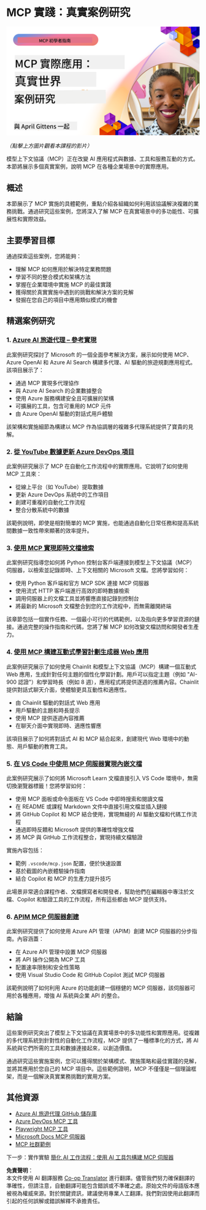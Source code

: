 <!--
CO_OP_TRANSLATOR_METADATA:
{
  "original_hash": "61a160248efabe92b09d7b08293d17db",
  "translation_date": "2025-07-28T23:35:49+00:00",
  "source_file": "09-CaseStudy/README.md",
  "language_code": "tw"
}
-->
# MCP 實踐：真實案例研究

[![MCP 實踐：真實案例研究](../../../translated_images/10.3262cc80b4de5071fde8ba74c5c5d6738a0a9f398dcc0423f0210f632e2238b8.tw.png)](https://youtu.be/IxshWb2Az5w)

_（點擊上方圖片觀看本課程的影片）_

模型上下文協議（MCP）正在改變 AI 應用程式與數據、工具和服務互動的方式。本節將展示多個真實案例，說明 MCP 在各種企業場景中的實際應用。

## 概述

本節展示了 MCP 實施的具體範例，重點介紹各組織如何利用該協議解決複雜的業務挑戰。通過研究這些案例，您將深入了解 MCP 在真實場景中的多功能性、可擴展性和實際效益。

## 主要學習目標

通過探索這些案例，您將能夠：

- 理解 MCP 如何應用於解決特定業務問題
- 學習不同的整合模式和架構方法
- 掌握在企業環境中實施 MCP 的最佳實踐
- 獲得關於真實實施中遇到的挑戰和解決方案的見解
- 發掘在您自己的項目中應用類似模式的機會

## 精選案例研究

### 1. [Azure AI 旅遊代理 – 參考實現](./travelagentsample.md)

此案例研究探討了 Microsoft 的一個全面參考解決方案，展示如何使用 MCP、Azure OpenAI 和 Azure AI Search 構建多代理、AI 驅動的旅遊規劃應用程式。該項目展示了：

- 通過 MCP 實現多代理協作
- 與 Azure AI Search 的企業數據整合
- 使用 Azure 服務構建安全且可擴展的架構
- 可擴展的工具，包含可重用的 MCP 元件
- 由 Azure OpenAI 驅動的對話式用戶體驗

該架構和實施細節為構建以 MCP 作為協調層的複雜多代理系統提供了寶貴的見解。

### 2. [從 YouTube 數據更新 Azure DevOps 項目](./UpdateADOItemsFromYT.md)

此案例研究展示了 MCP 在自動化工作流程中的實際應用。它說明了如何使用 MCP 工具來：

- 從線上平台（如 YouTube）提取數據
- 更新 Azure DevOps 系統中的工作項目
- 創建可重複的自動化工作流程
- 整合分散系統中的數據

該範例說明，即使是相對簡單的 MCP 實施，也能通過自動化日常任務和提高系統間數據一致性帶來顯著的效率提升。

### 3. [使用 MCP 實現即時文檔檢索](./docs-mcp/README.md)

此案例研究指導您如何將 Python 控制台客戶端連接到模型上下文協議（MCP）伺服器，以檢索並記錄即時、上下文相關的 Microsoft 文檔。您將學習如何：

- 使用 Python 客戶端和官方 MCP SDK 連接 MCP 伺服器
- 使用流式 HTTP 客戶端進行高效的即時數據檢索
- 調用伺服器上的文檔工具並將響應直接記錄到控制台
- 將最新的 Microsoft 文檔整合到您的工作流程中，而無需離開終端

該章節包括一個實作任務、一個最小可行的代碼範例，以及指向更多學習資源的鏈接。通過完整的操作指南和代碼，您將了解 MCP 如何改變文檔訪問和開發者生產力。

### 4. [使用 MCP 構建互動式學習計劃生成器 Web 應用](./docs-mcp/README.md)

此案例研究展示了如何使用 Chainlit 和模型上下文協議（MCP）構建一個互動式 Web 應用，生成針對任何主題的個性化學習計劃。用戶可以指定主題（例如 "AI-900 認證"）和學習時長（例如 8 週），應用程式將提供逐週的推薦內容。Chainlit 提供對話式聊天介面，使體驗更具互動性和適應性。

- 由 Chainlit 驅動的對話式 Web 應用
- 用戶驅動的主題和時長提示
- 使用 MCP 提供逐週內容推薦
- 在聊天介面中實現即時、適應性響應

該項目展示了如何將對話式 AI 和 MCP 結合起來，創建現代 Web 環境中的動態、用戶驅動的教育工具。

### 5. [在 VS Code 中使用 MCP 伺服器實現內嵌文檔](./docs-mcp/README.md)

此案例研究展示了如何將 Microsoft Learn 文檔直接引入 VS Code 環境中，無需切換瀏覽器標籤！您將學習如何：

- 使用 MCP 面板或命令面板在 VS Code 中即時搜索和閱讀文檔
- 在 README 或課程 Markdown 文件中直接引用文檔並插入鏈接
- 將 GitHub Copilot 和 MCP 結合使用，實現無縫的 AI 驅動文檔和代碼工作流程
- 通過即時反饋和 Microsoft 提供的準確性增強文檔
- 將 MCP 與 GitHub 工作流程整合，實現持續文檔驗證

實施內容包括：

- 範例 `.vscode/mcp.json` 配置，便於快速設置
- 基於截圖的內嵌體驗操作指南
- 結合 Copilot 和 MCP 的生產力提升技巧

此場景非常適合課程作者、文檔撰寫者和開發者，幫助他們在編輯器中專注於文檔、Copilot 和驗證工具的工作流程，所有這些都由 MCP 提供支持。

### 6. [APIM MCP 伺服器創建](./apimsample.md)

此案例研究提供了如何使用 Azure API 管理（APIM）創建 MCP 伺服器的分步指南。內容涵蓋：

- 在 Azure API 管理中設置 MCP 伺服器
- 將 API 操作公開為 MCP 工具
- 配置速率限制和安全性策略
- 使用 Visual Studio Code 和 GitHub Copilot 測試 MCP 伺服器

該範例說明了如何利用 Azure 的功能創建一個穩健的 MCP 伺服器，該伺服器可用於各種應用，增強 AI 系統與企業 API 的整合。

## 結論

這些案例研究突出了模型上下文協議在真實場景中的多功能性和實際應用。從複雜的多代理系統到針對性的自動化工作流程，MCP 提供了一種標準化的方式，將 AI 系統與它們所需的工具和數據連接起來，以創造價值。

通過研究這些實施案例，您可以獲得關於架構模式、實施策略和最佳實踐的見解，並將其應用於您自己的 MCP 項目中。這些範例證明，MCP 不僅僅是一個理論框架，而是一個解決真實業務挑戰的實用方案。

## 其他資源

- [Azure AI 旅遊代理 GitHub 儲存庫](https://github.com/Azure-Samples/azure-ai-travel-agents)
- [Azure DevOps MCP 工具](https://github.com/microsoft/azure-devops-mcp)
- [Playwright MCP 工具](https://github.com/microsoft/playwright-mcp)
- [Microsoft Docs MCP 伺服器](https://github.com/MicrosoftDocs/mcp)
- [MCP 社群範例](https://github.com/microsoft/mcp)

下一步：實作實驗 [簡化 AI 工作流程：使用 AI 工具包構建 MCP 伺服器](../10-StreamliningAIWorkflowsBuildingAnMCPServerWithAIToolkit/README.md)

**免責聲明**：  
本文件使用 AI 翻譯服務 [Co-op Translator](https://github.com/Azure/co-op-translator) 進行翻譯。儘管我們努力確保翻譯的準確性，但請注意，自動翻譯可能包含錯誤或不準確之處。原始文件的母語版本應被視為權威來源。對於關鍵資訊，建議使用專業人工翻譯。我們對因使用此翻譯而引起的任何誤解或錯誤解釋不承擔責任。